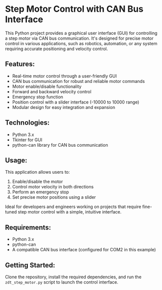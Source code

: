 # Step Motor Control with CAN Bus Interface

This Python project provides a graphical user interface (GUI) for controlling a step motor via CAN bus communication. It's designed for precise motor control in various applications, such as robotics, automation, or any system requiring accurate positioning and velocity control.

## Features:

- Real-time motor control through a user-friendly GUI
- CAN bus communication for robust and reliable motor commands
- Motor enable/disable functionality
- Forward and backward velocity control
- Emergency stop function
- Position control with a slider interface (-10000 to 10000 range)
- Modular design for easy integration and expansion

## Technologies:

- Python 3.x
- Tkinter for GUI
- python-can library for CAN bus communication

## Usage:

This application allows users to:
1. Enable/disable the motor
2. Control motor velocity in both directions
3. Perform an emergency stop
4. Set precise motor positions using a slider

Ideal for developers and engineers working on projects that require fine-tuned step motor control with a simple, intuitive interface.

## Requirements:

- Python 3.x
- python-can
- A compatible CAN bus interface (configured for COM2 in this example)

## Getting Started:

Clone the repository, install the required dependencies, and run the `zdt_step_motor.py` script to launch the control interface.
